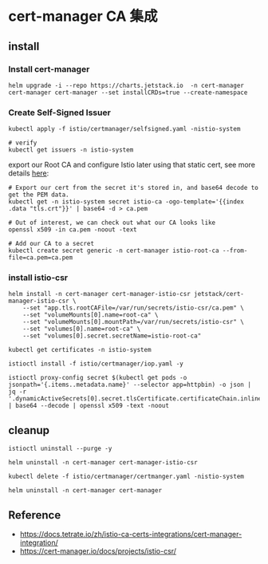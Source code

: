 # cert-manager CA 集成

## install
 
### Install cert-manager

```shell
helm upgrade -i --repo https://charts.jetstack.io  -n cert-manager cert-manager cert-manager --set installCRDs=true --create-namespace
```

### Create Self-Signed Issuer

```shell
kubectl apply -f istio/certmanager/selfsigned.yaml -nistio-system

# verify
kubectl get issuers -n istio-system
```

export our Root CA and configure Istio later using that static cert, see more details [here](https://cert-manager.io/docs/tutorials/istio-csr/istio-csr/#export-the-root-ca-to-a-local-file):
```
# Export our cert from the secret it's stored in, and base64 decode to get the PEM data.
kubectl get -n istio-system secret istio-ca -ogo-template='{{index .data "tls.crt"}}' | base64 -d > ca.pem

# Out of interest, we can check out what our CA looks like
openssl x509 -in ca.pem -noout -text

# Add our CA to a secret
kubectl create secret generic -n cert-manager istio-root-ca --from-file=ca.pem=ca.pem
```

### install istio-csr

```shell
helm install -n cert-manager cert-manager-istio-csr jetstack/cert-manager-istio-csr \
	--set "app.tls.rootCAFile=/var/run/secrets/istio-csr/ca.pem" \
	--set "volumeMounts[0].name=root-ca" \
	--set "volumeMounts[0].mountPath=/var/run/secrets/istio-csr" \
	--set "volumes[0].name=root-ca" \
	--set "volumes[0].secret.secretName=istio-root-ca"

kubectl get certificates -n istio-system
```

```shell
istioctl install -f istio/certmanager/iop.yaml -y
```

```shell
istioctl proxy-config secret $(kubectl get pods -o jsonpath='{.items..metadata.name}' --selector app=httpbin) -o json | jq -r '.dynamicActiveSecrets[0].secret.tlsCertificate.certificateChain.inlineBytes' | base64 --decode | openssl x509 -text -noout
```

## cleanup

```
istioctl uninstall --purge -y

helm uninstall -n cert-manager cert-manager-istio-csr

kubectl delete -f istio/certmanager/certmanger.yaml -nistio-system

helm uninstall -n cert-manager cert-manager
```

## Reference

- https://docs.tetrate.io/zh/istio-ca-certs-integrations/cert-manager-integration/
- https://cert-manager.io/docs/projects/istio-csr/

